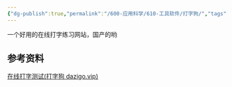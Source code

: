 ```yaml
---
{"dg-publish":true,"permalink":"/600-应用科学/610-工具软件/打字狗/","tags":["Web","打字"],"noteIcon":""}
---
```


一个好用的在线打字练习网站，国产的哟

## 参考资料
[在线打字测试(打字狗 dazigo.vip)](https://dazigo.vip/)